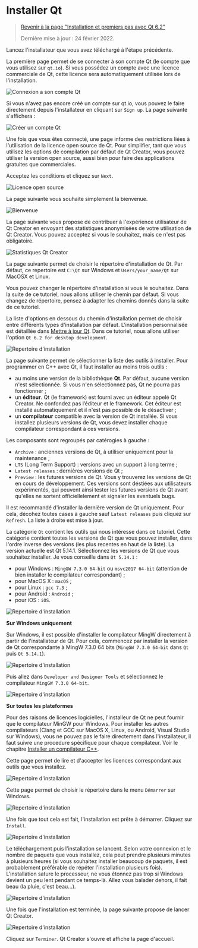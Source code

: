 # Installer Qt

> [Revenir à la page "Installation et premiers pas avec Qt 6.2"](README.md)
> 
> Dernière mise à jour : 24 février 2022.

Lancez l'installateur que vous avez téléchargé à l'étape précédente.

La première page permet de se connecter à son compte Qt (le compte que vous utilisez sur `qt.io`). Si vous possédez
un compte avec une licence commerciale de Qt, cette licence sera automatiquement utilisée lors de l'installation.

![Connexion a son compte Qt](images/install_01.png)

Si vous n'avez pas encore créé un compte sur qt.io, vous pouvez le faire directement depuis l'installateur
en cliquant sur `Sign up`. La page suivante s'affichera :

![Créer un compte Qt](images/install_02.png)

Une fois que vous êtes connecté, une page informe des restrictions liées à l'utilisation de la licence open source
de Qt. Pour simplifier, tant que vous utilisez les options de compilation par défaut de Qt Creator, vous pouvez
utiliser la version open source, aussi bien pour faire des applications gratuites que commerciales.

Acceptez les conditions et cliquez sur `Next`.

![Licence open source](images/install_03.png)

La page suivante vous souhaite simplement la bienvenue.

![Bienvenue](images/install_04.png)

La page suivante vous propose de contribuer à l'expérience utilisateur de Qt Creator en envoyant des
statistiques anonymisées de votre utilisation de Qt Creator. Vous pouvez acceptez si vous le souhaitez, mais
ce n'est pas obligatoire.

![Statistiques Qt Creator](images/install_05.png)

La page suivante permet de choisir le répertoire d'installation de Qt. Par défaut, ce repertoire
est `C:\Qt` sur Windows et `Users/your_name/Qt` sur MacOSX et Linux.

Vous pouvez changer le répertoire d'installation si vous le souhaitez. Dans la suite de ce tutoriel, nous 
allons utiliser le chemin par défaut. Si vous changez de répertoire, pensez à adapter les chemins donnés 
dans la suite de ce tutoriel.

La liste d'options en dessous du chemin d'installation permet de choisir entre différents types d'installation
par défaut. L'installation personnalisée est détaillée dans [Mettre à jour Qt](update.md). Dans ce tutoriel,
nous allons utiliser l'option `Qt 6.2 for desktop development`.

![Repertoire d'installation](images/install_06.png)

La page suivante permet de sélectionner la liste des outils à installer. Pour programmer en C++ avec Qt,
il faut installer au moins trois outils :

  * au moins une version de la bibliothèque **Qt**. Par défaut, aucune version n'est sélectionnée. Si vous
  n'en sélectionnez pas, Qt ne pourra pas fonctionner ;
  * un **éditeur**. Qt (le framework) est fourni avec un éditeur appelé Qt Creator. Ne confondez pas
  l’éditeur et le framework. Cet éditeur est installé automatiquement et il n'est pas possible de le 
  désactiver ;
  * un **compilateur** compatible avec la version de Qt installée. Si vous installez plusieurs versions
  de Qt, vous devez installer chaque compilateur correspondant à ces versions.

Les composants sont regroupés par catérogies à gauche : 

- `Archive` : anciennes versions de Qt, à utiliser uniquement pour la maintenance ;
- `LTS` (Long Term Support) : versions avec un support à long terme ;
- `Latest releases` : dernières versions de Qt ;
- `Preview` : les futures versions de Qt. Vous y trouverez les versions de Qt en cours de développement.
Ces versions sont déstiées aux utilisateurs expérimentés, qui peuvent ainsi tester les futures versions de 
Qt avant qu'elles ne sortent officiellelement et signaler les eventuels bugs.

Il est recommandé d'installer la dernière version de Qt uniquement. Pour cela, décohez toutes cases à gauche sauf
`Latest releases` puis cliquez sur `Refresh`. La liste à droite est mise à jour.

La catégorie `Qt` contient les outils qui nous intéresse dans ce tutoriel. Cette catégorie
contient toutes les versions de Qt que vous pouvez installer, dans l'ordre inverse des versions (les 
plus recentes en haut de la liste). La version actuelle est Qt 5.14.1. Sélectionnez les versions
de Qt que vous souhaitez installer. Je vous conseille dans `Qt 5.14.1` :

- pour Windows : `MingGW 7.3.0 64-bit` ou `msvc2017 64-bit` (attention de bien installer le compilateur 
correspondant) ;
- pour MacOS X : `macOS` ;
- pour Linux : `gcc 7.3` ;
- pour Android : `Android` ;
- pour iOS : `iOS`.

![Repertoire d'installation](images/install_08.png)

**Sur Windows uniquement**

Sur Windows, il est possible d'installer le compilateur MingW directement à partir de l'installateur de Qt.
Pour cela, commencez par installer la version de Qt correspondante à MingW 7.3.0 64 bits (`MingGW 7.3.0 64-bit` 
dans `Qt` puis `Qt 5.14.1`).

![Repertoire d'installation](images/install_09.png)

Puis allez dans `Developer and Designer Tools` et sélectionnez le compilateur `MingGW 7.3.0 64-bit`.

![Repertoire d'installation](images/install_10.png)

**Sur toutes les plateformes**

Pour des raisons de licences logicielles, l'installeur de Qt ne peut fournir que le compilateur MinGW pour Windows. 
Pour installer les autres compilateurs (Clang et GCC sur MacOS X, Linux, ou Android, Visual Studio sur Windows),
vous ne pouvez pas le faire directement dans l'installateur, il faut suivre une procedure spécifique pour
chaque compilateur. Voir le chapitre [Installer un compilateur C++](compiler.md).

Cette page permet de lire et d'accepter les licences correspondant aux outils que vous installez.

![Repertoire d'installation](images/install_11.png)

Cette page permet de choisir le répertoire dans le menu `Démarrer` sur Windows.

![Repertoire d'installation](images/install_12.png)

Une fois que tout cela est fait, l'installation est prête à démarrer. Cliquez sur `Install`.

![Repertoire d'installation](images/install_13.png)

Le téléchargement puis l'installation se lancent. Selon votre connexion et le nombre de paquets que vous 
installez, cela peut prendre plusieurs minutes à plusieurs heures (si vous souhaitez installer beaucoup de
paquets, il est probablement préférable de répéter l'installation plusieurs fois). L'installation sature 
le processeur, ne vous étonnez pas trop si Windows devient un peu lent pendant ce temps-là. Allez vous balader 
dehors, il fait beau (la pluie, c'est beau...).

![Repertoire d'installation](images/install_14.png)

Une fois que l'installation est terminée, la page suivante propose de lancer Qt Creator.

![Repertoire d'installation](images/install_15.png)

Cliquez sur `Terminer`. Qt Creator s'ouvre et affiche la page d'accueil.
